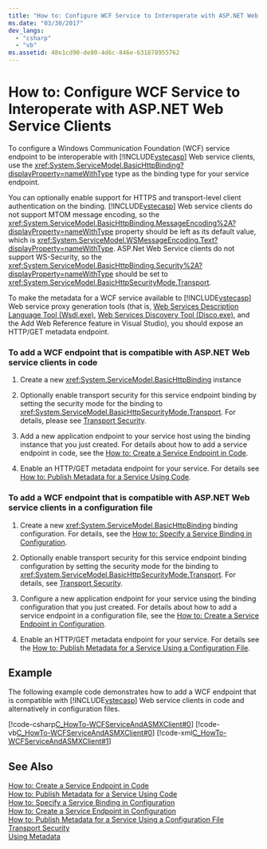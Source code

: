 ```yaml
---
title: "How to: Configure WCF Service to Interoperate with ASP.NET Web Service Clients"
ms.date: "03/30/2017"
dev_langs: 
  - "csharp"
  - "vb"
ms.assetid: 48e1cd90-de80-4d6c-846e-631878955762
---
```

# How to: Configure WCF Service to Interoperate with ASP.NET Web Service Clients
To configure a Windows Communication Foundation (WCF) service endpoint to be interoperable with [!INCLUDE[vstecasp](../../../../includes/vstecasp-md.md)] Web service clients, use the <xref:System.ServiceModel.BasicHttpBinding?displayProperty=nameWithType> type as the binding type for your service endpoint.  
  
 You can optionally enable support for HTTPS and transport-level client authentication on the binding. [!INCLUDE[vstecasp](../../../../includes/vstecasp-md.md)] Web service clients do not support MTOM message encoding, so the <xref:System.ServiceModel.BasicHttpBinding.MessageEncoding%2A?displayProperty=nameWithType> property should be left as its default value, which is <xref:System.ServiceModel.WSMessageEncoding.Text?displayProperty=nameWithType>. ASP.Net Web Service clients do not support WS-Security, so the <xref:System.ServiceModel.BasicHttpBinding.Security%2A?displayProperty=nameWithType> should be set to <xref:System.ServiceModel.BasicHttpSecurityMode.Transport>.  
  
 To make the metadata for a WCF service available to [!INCLUDE[vstecasp](../../../../includes/vstecasp-md.md)] Web service proxy generation tools (that is, [Web Services Description Language Tool (Wsdl.exe)](https://go.microsoft.com/fwlink/?LinkId=73833), [Web Services Discovery Tool (Disco.exe)](https://go.microsoft.com/fwlink/?LinkId=73834), and the Add Web Reference feature in Visual Studio), you should expose an HTTP/GET metadata endpoint.  
  
### To add a WCF endpoint that is compatible with ASP.NET Web service clients in code  
  
1.  Create a new <xref:System.ServiceModel.BasicHttpBinding> instance  
  
2.  Optionally enable transport security for this service endpoint binding by setting the security mode for the binding to <xref:System.ServiceModel.BasicHttpSecurityMode.Transport>. For details, please see [Transport Security](../../../../docs/framework/wcf/feature-details/transport-security.md).  
  
3.  Add a new application endpoint to your service host using the binding instance that you just created. For details about how to add a service endpoint in code, see the [How to: Create a Service Endpoint in Code](../../../../docs/framework/wcf/feature-details/how-to-create-a-service-endpoint-in-code.md).  
  
4.  Enable an HTTP/GET metadata endpoint for your service. For details see [How to: Publish Metadata for a Service Using Code](../../../../docs/framework/wcf/feature-details/how-to-publish-metadata-for-a-service-using-code.md).  
  
### To add a WCF endpoint that is compatible with ASP.NET Web service clients in a configuration file  
  
1.  Create a new <xref:System.ServiceModel.BasicHttpBinding> binding configuration. For details, see the [How to: Specify a Service Binding in Configuration](../../../../docs/framework/wcf/how-to-specify-a-service-binding-in-configuration.md).  
  
2.  Optionally enable transport security for this service endpoint binding configuration by setting the security mode for the binding to <xref:System.ServiceModel.BasicHttpSecurityMode.Transport>. For details, see [Transport Security](../../../../docs/framework/wcf/feature-details/transport-security.md).  
  
3.  Configure a new application endpoint for your service using the binding configuration that you just created. For details about how to add a service endpoint in a configuration file, see the [How to: Create a Service Endpoint in Configuration](../../../../docs/framework/wcf/feature-details/how-to-create-a-service-endpoint-in-configuration.md).  
  
4.  Enable an HTTP/GET metadata endpoint for your service. For details see the [How to: Publish Metadata for a Service Using a Configuration File](../../../../docs/framework/wcf/feature-details/how-to-publish-metadata-for-a-service-using-a-configuration-file.md).  
  
## Example  
 The following example code demonstrates how to add a WCF endpoint that is compatible with [!INCLUDE[vstecasp](../../../../includes/vstecasp-md.md)] Web service clients in code and alternatively in configuration files.  
  
 [!code-csharp[C_HowTo-WCFServiceAndASMXClient#0](../../../../samples/snippets/csharp/VS_Snippets_CFX/c_howto-wcfserviceandasmxclient/cs/program.cs#0)] 
 [!code-vb[C_HowTo-WCFServiceAndASMXClient#0](../../../../samples/snippets/visualbasic/VS_Snippets_CFX/c_howto-wcfserviceandasmxclient/vb/program.vb#0)] 
 [!code-xml[C_HowTo-WCFServiceAndASMXClient#1](../../../../samples/snippets/csharp/VS_Snippets_CFX/c_howto-wcfserviceandasmxclient/common/app.config#1)]     
  
## See Also  
 [How to: Create a Service Endpoint in Code](../../../../docs/framework/wcf/feature-details/how-to-create-a-service-endpoint-in-code.md)  
 [How to: Publish Metadata for a Service Using Code](../../../../docs/framework/wcf/feature-details/how-to-publish-metadata-for-a-service-using-code.md)  
 [How to: Specify a Service Binding in Configuration](../../../../docs/framework/wcf/how-to-specify-a-service-binding-in-configuration.md)  
 [How to: Create a Service Endpoint in Configuration](../../../../docs/framework/wcf/feature-details/how-to-create-a-service-endpoint-in-configuration.md)  
 [How to: Publish Metadata for a Service Using a Configuration File](../../../../docs/framework/wcf/feature-details/how-to-publish-metadata-for-a-service-using-a-configuration-file.md)  
 [Transport Security](../../../../docs/framework/wcf/feature-details/transport-security.md)  
 [Using Metadata](../../../../docs/framework/wcf/feature-details/using-metadata.md)
